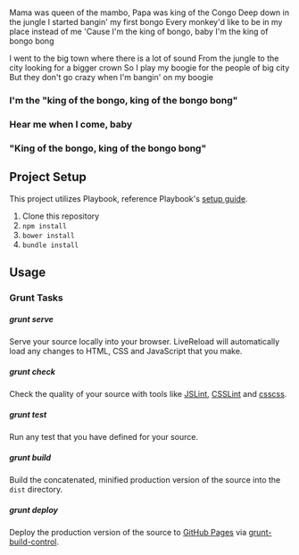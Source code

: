 #

Mama was queen of the mambo, Papa was king of the Congo
Deep down in the jungle I started bangin' my first bongo
Every monkey'd like to be in my place instead of me
'Cause I'm the king of bongo, baby I'm the king of bongo bong

I went to the big town where there is a lot of sound
From the jungle to the city looking for a bigger crown
So I play my boogie for the people of big city
But they don't go crazy when I'm bangin' on my boogie

### I'm the "king of the bongo, king of the bongo bong"
### Hear me when I come, baby
### "King of the bongo, king of the bongo bong"


## Project Setup
This project utilizes Playbook, reference Playbook's [setup guide](https://github.com/centresource/generator-playbook#get-started).

1. Clone this repository
2. `npm install`
3. `bower install`
4. `bundle install`

## Usage

### Grunt Tasks
##### grunt serve
Serve your source locally into your browser. LiveReload will automatically load any changes to HTML, CSS and JavaScript that you make.

##### grunt check
Check the quality of your source with tools like [JSLint](http://www.jslint.com/), [CSSLint](http://csslint.net/) and [csscss](http://zmoazeni.github.io/csscss/).

##### grunt test
Run any test that you have defined for your source.

##### grunt build
Build the concatenated, minified production version of the source into the `dist` directory.

##### grunt deploy
Deploy the production version of the source to [GitHub Pages](http://pages.github.com/) via [grunt-build-control](https://github.com/robwierzbowski/grunt-build-control).
